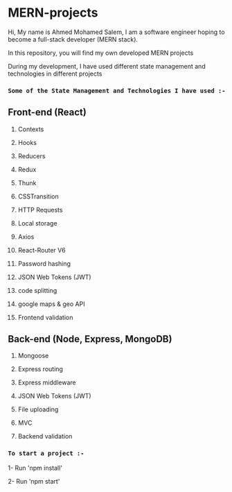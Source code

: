 # MERN-projects

Hi, My name is Ahmed Mohamed Salem, I am a software engineer hoping to become a full-stack developer (MERN stack).

In this repository, you will find my own developed MERN projects

During my development, I have used different state management and technologies in different projects

### `Some of the State Management and Technologies I have used :-`

## Front-end (React)

1) Contexts

2) Hooks

3) Reducers

4) Redux

5) Thunk

6) CSSTransition

7) HTTP Requests

8) Local storage

9) Axios

10) React-Router V6

11) Password hashing

12) JSON Web Tokens (JWT)

13) code splitting

14) google maps & geo API

15) Frontend validation


## Back-end (Node, Express, MongoDB)

1) Mongoose

2) Express routing

3) Express middleware

4) JSON Web Tokens (JWT)

5) File uploading

6) MVC

7) Backend validation

### `To start a project :-` 

1- Run 'npm install'

2- Run 'npm start'
